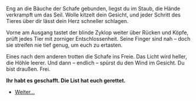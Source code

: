 <!-- Höhle -- Unter den Schafen -->

Eng an die Bäuche der Schafe gebunden, liegst du im Staub, die Hände verkrampft um das Seil.
Wolle kitzelt dein Gesicht, und jeder Schritt des Tieres über dir lässt dein Herz schneller schlagen.

Vorne am Ausgang tastet der blinde Zyklop weiter über Rücken und Köpfe, prüft jedes Tier mit zorniger Entschlossenheit.
Seine Finger sind nah – doch sie streifen nie tief genug, um euch zu ertasten.

Eines nach dem anderen trotten die Schafe ins Freie. Das Licht wird heller, die Höhle leerer.
Und dann – endlich – spürst du den Wind im Gesicht. Du bist draußen. Frei.

**Ihr habt es geschafft. Die List hat euch gerettet.**

- [Weiter...](12)